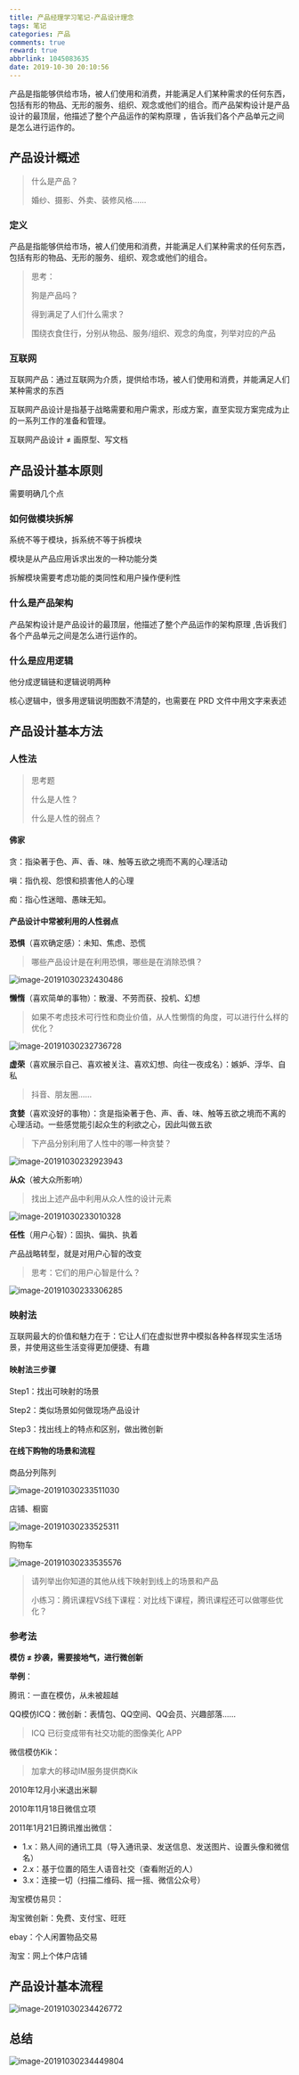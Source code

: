 ```yaml
---
title: 产品经理学习笔记-产品设计理念
tags: 笔记
categories: 产品
comments: true
reward: true
abbrlink: 1045083635
date: 2019-10-30 20:10:56
---
```


产品是指能够供给市场，被人们使用和消费，并能满足人们某种需求的任何东西，包括有形的物品、无形的服务、组织、观念或他们的组合。而产品架构设计是产品设计的最顶层，他描述了整个产品运作的架构原理 ，告诉我们各个产品单元之间是怎么进行运作的。

<!-- more -->

## 产品设计概述

> 什么是产品？
> 
> 婚纱、摄影、外卖、装修风格……

### 定义

产品是指能够供给市场，被人们使用和消费，并能满足人们某种需求的任何东西，包括有形的物品、无形的服务、组织、观念或他们的组合。

> 思考：
>
> 狗是产品吗？
>
> 得到满足了人们什么需求？
>
> 围绕衣食住行，分别从物品、服务/组织、观念的角度，列举对应的产品

### 互联网

互联网产品：通过互联网为介质，提供给市场，被人们使用和消费，并能满足人们某种需求的东西

互联网产品设计是指基于战略需要和用户需求，形成方案，直至实现方案完成为止的一系列工作的准备和管理。

互联网产品设计 ≠ 画原型、写文档

## 产品设计基本原则
需要明确几个点

### 如何做模块拆解

系统不等于模块，拆系统不等于拆模块

模块是从产品应用诉求出发的一种功能分类

拆解模块需要考虑功能的类同性和用户操作便利性

### 什么是产品架构

产品架构设计是产品设计的最顶层，他描述了整个产品运作的架构原理 ,告诉我们各个产品单元之间是怎么进行运作的。

### 什么是应用逻辑

他分成逻辑链和逻辑说明两种

核心逻辑中，很多用逻辑说明图数不清楚的，也需要在 PRD 文件中用文字来表述

## 产品设计基本方法

### 人性法

> 思考题
>
> 什么是人性？
>
> 什么是人性的弱点？

#### 佛家

贪：指染著于色、声、香、味、触等五欲之境而不离的心理活动

嗔：指仇视、怨恨和损害他人的心理

痴：指心性迷暗、愚昧无知。

#### 产品设计中常被利用的人性弱点

**恐惧**（喜欢确定感）：未知、焦虑、恐慌

> 哪些产品设计是在利用恐惧，哪些是在消除恐惧？

![image-20191030232430486](/assets/img/image-20191030232430486.png)

**懒惰**（喜欢简单的事物）：散漫、不劳而获、投机、幻想

> 如果不考虑技术可行性和商业价值，从人性懒惰的角度，可以进行什么样的优化？

![image-20191030232736728](/assets/img/image-20191030232736728.png)

**虚荣**（喜欢展示自己、喜欢被关注、喜欢幻想、向往一夜成名）：嫉妒、浮华、自私

> 抖音、朋友圈……

**贪婪**（喜欢没好的事物）：贪是指染著于色、声、香、味、触等五欲之境而不离的心理活动。一些感觉能引起众生的利欲之心，因此叫做五欲

> 下产品分别利用了人性中的哪一种贪婪？

![image-20191030232923943](/assets/img/image-20191030232923943.png)

**从众**（被大众所影响）

> 找出上述产品中利用从众人性的设计元素

![image-20191030233010328](/assets/img/image-20191030233010328.png)

**任性**（用户心智）：固执、偏执、执着

产品战略转型，就是对用户心智的改变

> 思考：它们的用户心智是什么？

![image-20191030233306285](/assets/img/image-20191030233306285.png)

### 映射法

互联网最大的价值和魅力在于：它让人们在虚拟世界中模拟各种各样现实生活场景，并使用这些生活变得更加便捷、有趣

#### 映射法三步骤

Step1：找出可映射的场景

Step2：类似场景如何做现场产品设计

Step3：找出线上的特点和区别，做出微创新

#### 在线下购物的场景和流程

商品分列陈列

![image-20191030233511030](/assets/img/image-20191030233511030.png)

店铺、橱窗

![image-20191030233525311](/assets/img/image-20191030233525311.png)

购物车

![image-20191030233535576](/assets/img/image-20191030233535576.png)

> 请列举出你知道的其他从线下映射到线上的场景和产品
>
> 小练习：腾讯课程VS线下课程：对比线下课程，腾讯课程还可以做哪些优化？

### 参考法

**模仿 ≠ 抄袭，需要接地气，进行微创新**

**举例**：

腾讯：一直在模仿，从未被超越

QQ模仿ICQ：微创新：表情包、QQ空间、QQ会员、兴趣部落……

> ICQ 已衍变成带有社交功能的图像美化 APP

微信模仿Kik：

> 加拿大的移动IM服务提供商Kik
>

2010年12月小米退出米聊

2010年11月18日微信立项

2011年1月21日腾讯推出微信：

- 1.x：熟人间的通讯工具（导入通讯录、发送信息、发送图片、设置头像和微信名）
- 2.x：基于位置的陌生人语音社交（查看附近的人）
- 3.x：连接一切（扫描二维码、摇一摇、微信公众号）

淘宝模仿易贝：

淘宝微创新：免费、支付宝、旺旺

ebay：个人闲置物品交易

淘宝：网上个体户店铺

## 产品设计基本流程

![image-20191030234426772](/assets/img/image-20191030234426772.png)

## 总结

![image-20191030234449804](/assets/img/image-20191030234449804.png)